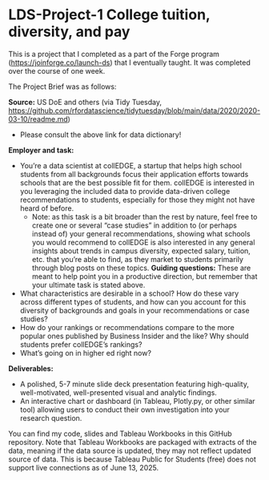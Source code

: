 # LDS-Project-1 College tuition, diversity, and pay

This is a project that I completed as a part of the Forge program (https://joinforge.co/launch-ds) that I eventually taught. It was completed over the course of one week.

The Project Brief was as follows:

**Source:** US DoE and others (via Tidy Tuesday, https://github.com/rfordatascience/tidytuesday/blob/main/data/2020/2020-03-10/readme.md)
- Please consult the above link for data dictionary!

**Employer and task:**
- You’re a data scientist at collEDGE, a startup that helps high school students from all backgrounds focus their application efforts towards schools that are the best possible fit for them. collEDGE is interested in you leveraging the included data to provide data-driven college recommendations to students, especially for those they might not have heard of before. 
  - Note: as this task is a bit broader than the rest by nature, feel free to create one or several “case studies” in addition to (or perhaps instead of) your general recommendations, showing what schools you would recommend to 
collEDGE is also interested in any general insights about trends in campus diversity, expected salary, tuition, etc. that you’re able to find, as they market to students primarily through blog posts on these topics.
**Guiding questions:** These are meant to help point you in a productive direction, but remember that your ultimate task is stated above.
- What characteristics are desirable in a school? How do these vary across different types of students, and how can you account for this diversity of backgrounds and goals in your recommendations or case studies?
- How do your rankings or recommendations compare to the more popular ones published by Business Insider and the like? Why should students prefer collEDGE’s rankings?
- What’s going on in higher ed right now? 

**Deliverables:**
- A polished, 5-7 minute slide deck presentation featuring high-quality, well-motivated, well-presented visual and analytic findings.
- An interactive chart or dashboard (in Tableau, Plotly.py, or other similar tool) allowing users to conduct their own investigation into your research question.

You can find my code, slides and Tableau Workbooks in this GitHub repository. Note that Tableau Workbooks are packaged with extracts of the data, meaning if the data source is updated, they may not reflect updated source of data. This is because Tableau Public for Students (free) does not support live connections as of June 13, 2025. 
